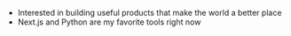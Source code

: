 - Interested in building useful products that make the world a better place
- Next.js and Python are my favorite tools right now
